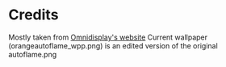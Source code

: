 # Credits
Mostly taken from [Omnidisplay's website](https://omnipresence.neocities.org/)
Current wallpaper (orangeautoflame_wpp.png) is an edited version of the original autoflame.png

